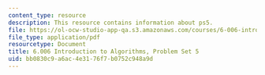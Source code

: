 ```yaml
---
content_type: resource
description: This resource contains information about ps5.
file: https://ol-ocw-studio-app-qa.s3.amazonaws.com/courses/6-006-introduction-to-algorithms-fall-2011/bb0830c9a6ac4e3176f7b0752c948a9d_MIT6_006F11_ps5.pdf
file_type: application/pdf
resourcetype: Document
title: 6.006 Introduction to Algorithms, Problem Set 5
uid: bb0830c9-a6ac-4e31-76f7-b0752c948a9d
---
```

